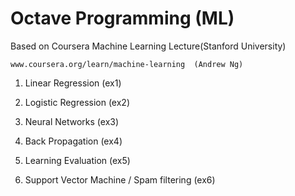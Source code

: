 # Octave Programming (ML)

Based on Coursera Machine Learning Lecture(Stanford University) 

    www.coursera.org/learn/machine-learning  (Andrew Ng) 

1. Linear Regression (ex1)

2. Logistic Regression (ex2)

3. Neural Networks (ex3)

4. Back Propagation (ex4)

5. Learning Evaluation (ex5)

6. Support Vector Machine / Spam filtering (ex6)